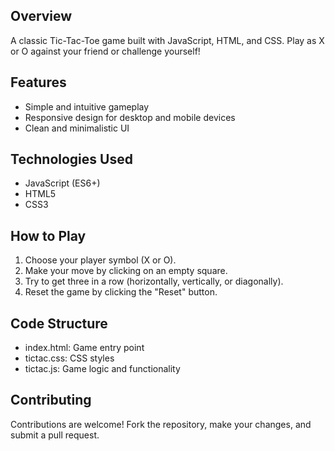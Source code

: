 ## Overview
A classic Tic-Tac-Toe game built with JavaScript, HTML, and CSS. Play as X or O against your friend or challenge yourself!

## Features
- Simple and intuitive gameplay
- Responsive design for desktop and mobile devices
- Clean and minimalistic UI

## Technologies Used
- JavaScript (ES6+)
- HTML5
- CSS3

## How to Play
1. Choose your player symbol (X or O).
2. Make your move by clicking on an empty square.
3. Try to get three in a row (horizontally, vertically, or diagonally).
4. Reset the game by clicking the "Reset" button.

## Code Structure
- index.html: Game entry point
- tictac.css: CSS styles
- tictac.js: Game logic and functionality

## Contributing
Contributions are welcome! Fork the repository, make your changes, and submit a pull request.
